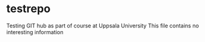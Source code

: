 # testrepo
Testing GIT hub as part of course at Uppsala University
This file contains no interesting information
